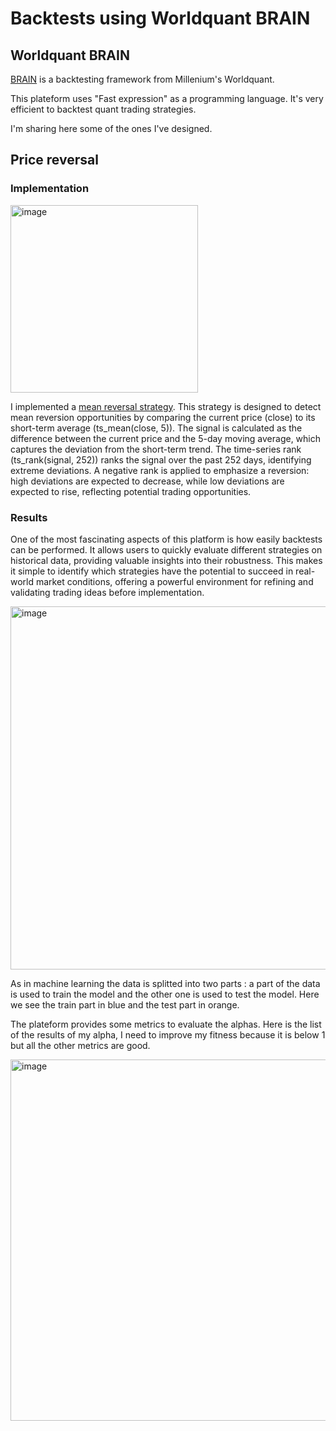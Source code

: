 # Backtests using Worldquant BRAIN

## Worldquant BRAIN

[BRAIN](https://platform.worldquantbrain.com/) is a backtesting framework from Millenium's Worldquant.

This plateform uses "Fast expression" as a programming language.
It's very efficient to backtest quant trading strategies.

I'm sharing here some of the ones I've designed.

## Price reversal

### Implementation 
<img width="300" alt="image" src="https://github.com/user-attachments/assets/590e7fc3-e572-45ce-a9f8-160ef0a996b9" />

I implemented a [mean reversal strategy](/mean%20reversal%20strategy.cpp). 
This strategy is designed to detect mean reversion opportunities by comparing the current price (close) to its short-term average (ts_mean(close, 5)). The signal is calculated as the difference between the current price and the 5-day moving average, which captures the deviation from the short-term trend. The time-series rank (ts_rank(signal, 252)) ranks the signal over the past 252 days, identifying extreme deviations. A negative rank is applied to emphasize a reversion: high deviations are expected to decrease, while low deviations are expected to rise, reflecting potential trading opportunities.


### Results
One of the most fascinating aspects of this platform is how easily backtests can be performed. It allows users to quickly evaluate different strategies on historical data, providing valuable insights into their robustness. This makes it simple to identify which strategies have the potential to succeed in real-world market conditions, offering a powerful environment for refining and validating trading ideas before implementation.


<img width="581" alt="image" src="https://github.com/user-attachments/assets/12fad222-5e12-49b6-a782-8bfe3fe7b4fb" />


As in machine learning the data is splitted into two parts : a part of the data is used to train the model and the other one is used to test the model. Here we see the train part in blue and the test part in orange.

The plateform provides some metrics to evaluate the alphas. Here is the list of the results of my alpha, I need to improve my fitness because it is below 1 but all the other metrics are good.


<img width="578" alt="image" src="https://github.com/user-attachments/assets/632fd81a-c2e2-4f36-b773-1948782f36e6" />



